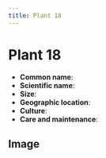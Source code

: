 ```yaml
---
title: Plant 18
---
```

# Plant 18

- **Common name**:
- **Scientific name**:
- **Size**:
- **Geographic location**:
- **Culture**:
- **Care and maintenance**:


## Image

<!-- Add an image of the plant below. For example:
![Plant 18](images/plant-18.jpg)
-->
